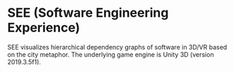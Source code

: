 # SEE (Software Engineering Experience)

SEE visualizes hierarchical dependency graphs of software in 3D/VR based on the city metaphor. The underlying game engine is Unity 3D (version 2019.3.5f1). 
